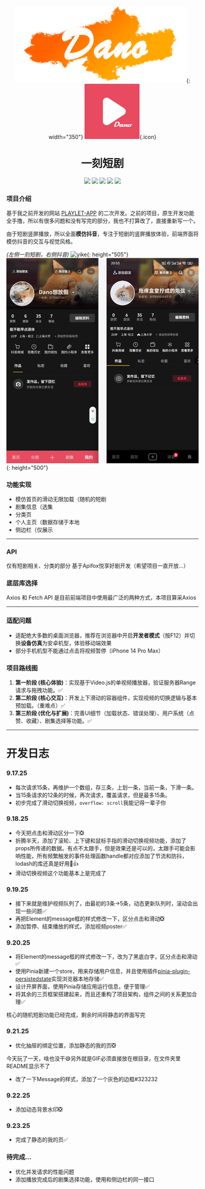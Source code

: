 <div align="center">

![logo](/logo.png){: width="350"} ![](/icon.png){.icon}

<style>
.icon{
    width:150px;
    border-radius: 8px; 
    box-shadow: 0 2px 8px rgba(0,0,0,0.1);
}
</style>

# 一刻短剧

![](https://img.shields.io/badge/Sass-953357) ![](https://img.shields.io/badge/Vite-FFAB00) ![](https://img.shields.io/badge/Pinia-fFD551) ![](https://img.shields.io/badge/Vue3-41B883) ![](https://img.shields.io/badge/ElementPlus-44A3FF)

</div>

### 项目介绍

基于我之前开发的网站 [PLAYLET-APP](https://danoandholidays.github.io/PLAYLET-APP/) 的二次开发。之前的项目，原生开发功能全手撸，所以有很多问题和没有写完的部分，我也不打算改了，直接重新写一个。

由于短剧竖屏播放，所以全面**模仿抖音**，专注于短剧的竖屏播放体验，前端界面将模仿抖音的交互与视觉风格。

_(左侧一刻短剧，右侧抖音)_
![yike](yike.gif){: height="505"}![](/demoMine.png){: height="500"}

### 功能实现

- 模仿首页的滑动无限加载（随机的短剧
- 剧集信息（选集
- 分类页
- 个人主页（数据存储于本地
- 侧边栏（仅展示

---

### API

仅有短剧相关、分类的部分
基于Apifox悦享好剧开发（希望项目一直开放...）

### 底层库选择

Axios 和 Fetch API 是目前前端项目中使用最广泛的两种方式，本项目算采Axios

---

### 适配问题

- 适配绝大多数的桌面浏览器，推荐在浏览器中开启**开发者模式**（按F12）并切换**设备仿真**为安卓机型，体验移动端效果
- 部分手机机型不能通过点击将视频暂停（iPhone 14 Pro Max）

### 项目路线图

1.  **第一阶段 (核心体验)**：实现基于Video.js的单视频播放器，验证服务器Range请求与拖拽功能。✅
2.  **第二阶段 (核心交互)**：开发上下滑动的容器组件，实现视频的切换逻辑与基本预加载。（重难点）✅
3.  **第三阶段 (优化与扩展)**：完善UI细节（加载状态、错误处理）、用户系统（点赞、收藏）、剧集选择等功能。✅

---

# 开发日志

### 9.17.25

- 每次请求15条，再维护一个数组，存三条，上划一条，当前一条，下滑一条。
- 当15条请求的12条的时候，再次请求，覆盖请求，但是最多15条。
- 初步完成了滑动切换视频，`overflow: scroll`我能记得一辈子你

### 9.18.25

- 今天把点击和滑动区分一下❎
- 折腾半天，添加了滚轮、上下键和鼠标手指的滑动切换视频功能，添加了props所传递的数据。有点不太跟手，但是效果还是可以的，太跟手可能会影响性能，所有频繁触发的事件处理函数handle都对应添加了节流和防抖，lodash的库还真是好用🥵👍
- 滑动切换视频这个功能基本上是完成了

### 9.19.25

- 接下来就是维护视频队列了，由最初的3条->5条，动态更新队列时，滚动会出现一些问题✅
- 再把Element的message框的样式修改一下，区分点击和滑动❎
- 添加暂停、结束播放的样式，添加视频poster✅

### 9.20.25

- 将Element的message框的样式修改一下，改为了黑底白字，区分点击和滑动✅
- 使用Pinia新建一个store，用来存储用户信息，并且使用插件[pinia-plugin-persistedstate](https://github.com/prazdevs/pinia-plugin-persistedstate)实现浏览器本地存储✅
- 设计开屏界面，使用Pinia存储应用运行信息，便于管理✅
- 将其余的三页框架搭建起来，而且还重构了项目架构，组件之间的关系更加合理✅

核心的随机短剧功能已经完成，剩余时间将静态的界面写完

### 9.21.25

- 优化抽屉的绑定位置，添加静态的我的页❎

今天玩了一天，啥也没干😅另外就是GIF必须直接放在根目录，在文件夹里README显示不了

- 改了一下Message的样式，添加了一个灰色的边框#323232

### 9.22.25

- 添加动态背景水印❎

### 9.23.25

- 完成了静态的我的页✅

### 待完成...

- 优化并发请求的性能问题
- 添加播放完成后的剧集选择功能，使用和侧边栏的同一接口
